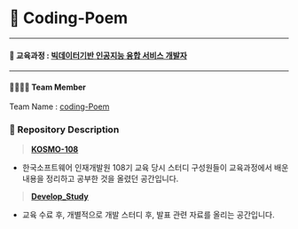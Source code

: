 # 🙂 Coding-Poem

<hr>

#### 🏫 교육과정 : [빅데이터기반 인공지능 융합 서비스 개발자](https://www.ikosmo.co.kr/lecture/LectureListViewRecruited.ans?lectureId=313)

<hr>

#### 👨‍👨‍👧‍👦 Team Member

Team Name : [coding-Poem](https://github.com/orgs/coding-Poem/teams/coding-poem)


### 📁 Repository Description

> **[KOSMO-108](https://github.com/coding-Poem/KOSMO-108)**

- 한국소프트웨어 인재개발원 108기 교육 당시 스터디 구성원들이 교육과정에서 배운 내용을 정리하고 공부한 것을 올렸던 공간입니다.

> **[Develop_Study](https://github.com/coding-Poem/Develop_Study)**

- 교육 수료 후, 개별적으로 개발 스터디 후, 발표 관련 자료를 올리는 공간입니다.
